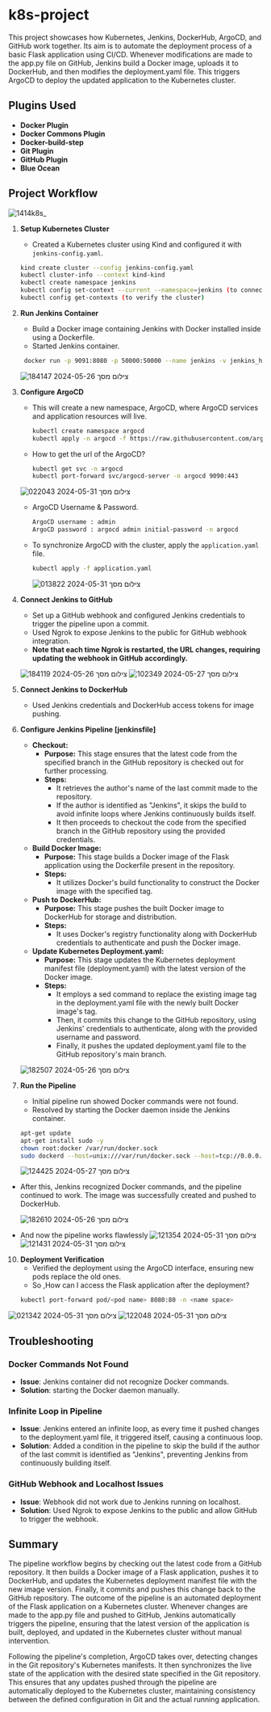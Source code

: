 # k8s-project

This project showcases how Kubernetes, Jenkins, DockerHub, ArgoCD, and GitHub work together. Its aim is to automate the deployment process of a basic Flask application using CI/CD. Whenever modifications are made to the app.py file on GitHub, Jenkins build a Docker image, uploads it to DockerHub, and then modifies the deployment.yaml file. This triggers ArgoCD to deploy the updated application to the Kubernetes cluster.

## Plugins Used
- **Docker Plugin**
- **Docker Commons Plugin**
- **Docker-build-step**
- **Git Plugin**
- **GitHub Plugin**
- **Blue Ocean**

## Project Workflow

![1414k8s_](https://github.com/yahav123456/k8s_project/assets/166650066/36e23b15-1957-4698-888e-e6a5841e1713)


1. **Setup Kubernetes Cluster**
    - Created a Kubernetes cluster using Kind and configured it with `jenkins-config.yaml`.

    ```sh
    kind create cluster --config jenkins-config.yaml
    kubectl cluster-info --context kind-kind
    kubectl create namespace jenkins
    kubectl config set-context --current --namespace=jenkins (to connect the namespace to the cluster)
    kubectl config get-contexts (to verify the cluster)
    ```

2. **Run Jenkins Container**
    - Build a Docker image containing Jenkins with Docker installed inside using a Dockerfile.
    - Started Jenkins container.

    ```sh
     docker run -p 9091:8080 -p 50000:50000 --name jenkins -v jenkins_home:/var/jenkins_home myappjenkins
    ```

    ![צילום מסך 2024-05-26 184147](https://github.com/yahav123456/k8s_project/assets/166650066/9fef6449-f04d-4aa2-9abe-b3a5e102584b)


3. **Configure ArgoCD**
   - This will create a new namespace, ArgoCD, where ArgoCD services and application resources will live.
     ```sh
     kubectl create namespace argocd
     kubectl apply -n argocd -f https://raw.githubusercontent.com/argoproj/argo-cd/stable/manifests/install.yaml
     ```
   - How to get the url of the ArgoCD?
     ```sh
     kubectl get svc -n argocd
     kubectl port-forward svc/argocd-server -n argocd 9090:443
     ```
    ![צילום מסך 2024-05-31 022043](https://github.com/yahav123456/k8s_project/assets/166650066/3bbd540b-934b-474f-9cf9-f5f16052dc74)
   - ArgoCD Username & Password.
     ```sh
     ArgoCD username : admin
     ArgoCD password : argocd admin initial-password -n argocd
     ```
   - To synchronize ArgoCD with the cluster, apply the `application.yaml` file.
     ```sh
     kubectl apply -f application.yaml
     ```
     
     ![צילום מסך 2024-05-31 013822](https://github.com/yahav123456/k8s_project/assets/166650066/881b5162-1a7c-4b47-8540-81a5496964b1)

4. **Connect Jenkins to GitHub**
    - Set up a GitHub webhook and configured Jenkins credentials to trigger the pipeline upon a commit.
    - Used Ngrok to expose Jenkins to the public for GitHub webhook integration.
    - **Note that each time Ngrok is restarted, the URL changes, requiring updating the webhook in GitHub accordingly.**


   ![צילום מסך 2024-05-26 184119](https://github.com/yahav123456/k8s_project/assets/166650066/839869af-ca06-41fa-8ad5-4c4bd51abd5b)
  ![צילום מסך 2024-05-27 102349](https://github.com/yahav123456/k8s_project/assets/166650066/027dbddf-224e-4da4-a1a3-31e3575da0ca)


5. **Connect Jenkins to DockerHub**
    - Used Jenkins credentials and DockerHub access tokens for image pushing.
      

6. **Configure Jenkins Pipeline [jenkinsfile]**
    - **Checkout:**
        - **Purpose:** This stage ensures that the latest code from the specified branch in the GitHub repository is checked out for further processing.
        - **Steps:**
            - It retrieves the author's name of the last commit made to the repository.
            - If the author is identified as "Jenkins", it skips the build to avoid infinite loops where Jenkins continuously builds itself.
            - It then proceeds to checkout the code from the specified branch in the GitHub repository using the provided credentials.
    - **Build Docker Image:**
        - **Purpose:** This stage builds a Docker image of the Flask application using the Dockerfile present in the repository.
        - **Steps:**
            - It utilizes Docker's build functionality to construct the Docker image with the specified tag.
    - **Push to DockerHub:**
        - **Purpose:** This stage pushes the built Docker image to DockerHub for storage and distribution.
        - **Steps:**
            - It uses Docker's registry functionality along with DockerHub credentials to authenticate and push the Docker image.
    - **Update Kubernetes Deployment.yaml:**
        - **Purpose:** This stage updates the Kubernetes deployment manifest file (deployment.yaml) with the latest version of the Docker image.
        - **Steps:**
            - It employs a sed command to replace the existing image tag in the deployment.yaml file with the newly built Docker image's tag.
            - Then, it commits this change to the GitHub repository, using Jenkins' credentials to authenticate, along with the provided username and password.
            - Finally, it pushes the updated deployment.yaml file to the GitHub repository's main branch.

   ![צילום מסך 2024-05-26 182507](https://github.com/yahav123456/k8s_project/assets/166650066/26eb8e99-6c8d-4771-ae16-a1dc9f4bb783)
    

7. **Run the Pipeline**
    - Initial pipeline run showed Docker commands were not found.
    - Resolved by starting the Docker daemon inside the Jenkins container.

    ```sh
    apt-get update
    apt-get install sudo -y
    chown root:docker /var/run/docker.sock
    sudo dockerd --host=unix:///var/run/docker.sock --host=tcp://0.0.0.0:2375 &
    ```

   ![צילום מסך 2024-05-27 124425](https://github.com/yahav123456/k8s_project/assets/166650066/6ed3c963-67b3-4e5b-bd59-9319f7c2177e)

 - After this, Jenkins recognized Docker commands, and the pipeline continued to work. The image was successfully created and pushed to DockerHub.

   ![צילום מסך 2024-05-26 182610](https://github.com/yahav123456/k8s_project/assets/166650066/f445a69e-a41d-4b92-be02-b46ef6d30dc4)
   

 - And now the pipeline works flawlessly
 ![צילום מסך 2024-05-31 121354](https://github.com/yahav123456/k8s_project/assets/166650066/4c38928a-0d17-437e-94f3-49fa72d2b6da)
![צילום מסך 2024-05-31 121431](https://github.com/yahav123456/k8s_project/assets/166650066/4a1b0625-7654-4c89-888c-f00093fc88dd)

      
10. **Deployment Verification**
    - Verified the deployment using the ArgoCD interface, ensuring new pods replace the old ones.
    - So ,How can I access the Flask application after the deployment?
    ```sh
    kubectl port-forward pod/<pod name> 8080:80 -n <name space>
    ```
![צילום מסך 2024-05-31 021342](https://github.com/yahav123456/k8s_project/assets/166650066/3fce5f8c-64be-4195-a083-e71d3998eb7f)
 ![צילום מסך 2024-05-31 122048](https://github.com/yahav123456/k8s_project/assets/166650066/3bb94e5a-07d4-4b2f-8edf-5a4157c32b8c)

## Troubleshooting

### Docker Commands Not Found
- **Issue**: Jenkins container did not recognize Docker commands.
- **Solution**: starting the Docker daemon manually.

### Infinite Loop in Pipeline
- **Issue**: Jenkins entered an infinite loop, as every time it pushed changes to the deployment.yaml file, it triggered itself, causing a continuous loop.
- **Solution**: Added a condition in the pipeline to skip the build if the author of the last commit is identified as "Jenkins", preventing Jenkins from continuously building itself.

### GitHub Webhook and Localhost Issues
- **Issue**: Webhook did not work due to Jenkins running on localhost.
- **Solution**: Used Ngrok to expose Jenkins to the public and allow GitHub to trigger the webhook.

## Summary
The pipeline workflow begins by checking out the latest code from a GitHub repository. It then builds a Docker image of a Flask application, pushes it to DockerHub, and updates the Kubernetes deployment manifest file with the new image version. Finally, it commits and pushes this change back to the GitHub repository. The outcome of the pipeline is an automated deployment of the Flask application on a Kubernetes cluster. Whenever changes are made to the app.py file and pushed to GitHub, Jenkins automatically triggers the pipeline, ensuring that the latest version of the application is built, deployed, and updated in the Kubernetes cluster without manual intervention.

Following the pipeline's completion, ArgoCD takes over, detecting changes in the Git repository's Kubernetes manifests. It then synchronizes the live state of the application with the desired state specified in the Git repository. This ensures that any updates pushed through the pipeline are automatically deployed to the Kubernetes cluster, maintaining consistency between the defined configuration in Git and the actual running application.
